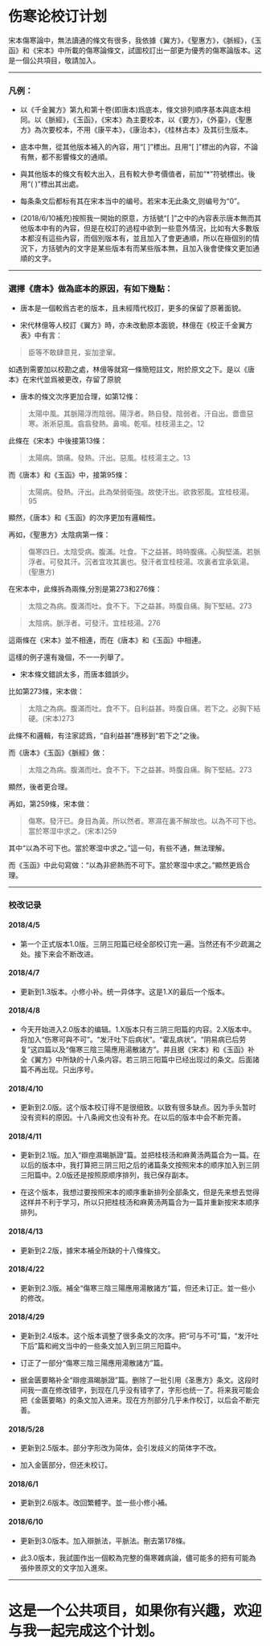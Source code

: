 # 伤寒论校订计划
宋本傷寒論中，無法讀通的條文有很多，我依據《翼方》，《聖惠方》，《脈經》，《玉函》和《宋本》中所載的傷寒論條文，試圖校訂出一部更为優秀的傷寒論版本。这是一個公共項目，敬請加入。

***

### 凡例：

- 以《千金翼方》第九和第十卷(即唐本)爲底本，條文排列順序基本與底本相同。以《脈經》，《玉函》，《宋本》為主要校本，以《要方》，《外臺》，《聖惠方》為次要校本，不用《康平本》，《康治本》，《桂林古本》及其衍生版本。

- 底本中無，從其他版本補入的內容，用“[ ]”標出。且用“[ ]”標出的內容，不論有無，都不影響條文的通順。

- 與其他版本的條文有較大出入，且有較大參考價值者，前加“*”符號標出。後用“( )”標出其出處。

- 每条条文后都标有其在宋本当中的编号。若宋本无此条文,则编号为“0”。

- (2018/6/10補充)按照我一開始的原意，方括號“[ ]”之中的內容表示唐本無而其他版本中有的內容，但是在校訂的過程中欲到一些意外情況，比如有大多數版本都沒有這些內容，而個別版本有，並且加入了會更通順，所以在極個別的情況下，方括號內的文字是某些版本有而某些版本無，且加入後會使條文更加通順的文字。

***

### 選擇《唐本》做為底本的原因，有如下幾點：

- 唐本是一個較爲古老的版本，且未經隋代校訂，更多的保留了原著面貌。

- 宋代林億等人校訂《翼方》時，亦未改動原本面貌，林億在《校正千金翼方表》中有言：

> 臣等不敢肆意見，妄加塗窜。

如遇到需要加以校勘之處，林億等就寫一條簡短註文，附於原文之下。是以《唐本》在宋代並爲被更改，存留了原貌
  
- 唐本的條文次序更加合理，如第12條：

> 太陽中風。其脈陽浮而陰弱。陽浮者。熱自發。陰弱者。汗自出。嗇嗇惡寒。淅淅惡風。翕翕發熱。鼻鳴。乾嘔。桂枝湯主之。12

此條在《宋本》中後接第13條：

> 太陽病。頭痛。發熱。汗出。惡風。桂枝湯主之。13

而《唐本》和《玉函》中，接第95條：

>太陽病。發熱。汗出。此為榮弱衛強。故使汗出。欲救邪風。宜桂枝湯。95

顯然，《唐本》和《玉函》的次序更加有邏輯性。

再如，《聖惠方》太陰病第一條：

> 傷寒四日。太陰受病。腹滿。吐食。下之益甚。時時腹痛。心胸堅滿。若脈浮者。可發其汗。沉者宜攻其裏也。發汗者宜桂枝湯。攻裏者宜承氣湯。(聖惠方)

在宋本中，此條拆為兩條,分別是第273和276條：

> 太陰之為病。腹滿而吐。食不下。下之益甚。時腹自痛。胸下堅結。273

> 太陰病。脈浮者。可發汗。宜桂枝湯。276

這兩條在《宋本》並不相連，而在《唐本》和《玉函》中相連。

這樣的例子還有幾個，不一一列舉了。

- 宋本條文錯誤太多，而唐本錯誤少。

比如第273條，宋本做：

> 太陰之為病。腹滿而吐。食不下。自利益甚。時腹自痛。若下之。必胸下結硬。(宋本)273

此條不和邏輯，有注家認爲，“自利益甚”應移到“若下之”之後。

而《唐本》《玉函》《脈經》做：

> 太陰之為病。腹滿而吐。食不下。下之益甚。時腹自痛。胸下堅結。273

顯然，後者更合理。

再如，第259條，宋本做：

> 傷寒。發汗已。身目為黃。所以然者。寒濕在裏不解故也。以為不可下也。當於寒湿中求之。(宋本)259

其中“以為不可下也。當於寒湿中求之。”這一句，有些不通，無法理解。

而《玉函》中此句寫做：“以為非瘀熱而不可下。當於寒湿中求之。”顯然更爲合理。

***

### 校改记录

#### 2018/4/5

- 第一个正式版本1.0版。三阴三阳篇已经全部校订完一遍。当然还有不少疏漏之处。接下来会不断改进。

#### 2018/4/7

- 更新到1.3版本。小修小补。统一异体字。这是1.X的最后一个版本。

#### 2018/4/8

- 今天开始进入2.0版本的编辑。1.X版本只有三阴三阳篇的内容。2.X版本中。将加入“伤寒可與不可”。“发汗吐下后病状”。“霍乱病状”。“阴易病已后劳复”这四篇以及“傷寒三陰三陽應用湯散諸方”。并且据《宋本》和《玉函》补全《翼方》中所缺的十八条内容。若三阴三阳篇中已经出现过的条文。后面諸篇不再出现。只出序号。

#### 2018/4/10

- 更新到2.0版。这个版本校订得不是很细致。以致有很多缺点。因为手头暂时没有资料的原因。十八条阙文也没有补充。在以后的版本中会不断完善。

#### 2018/4/11

- 更新到2.1版。加入“辯痙濕暍脈證”篇。並把桂枝汤和麻黄汤两篇合为一篇。在以后的版本中，我打算把三阴三阳之后的诸篇条文按照宋本的顺序加入到三阴三阳篇中。2.0版还是按照原顺序排列，我已保存副本。

- 在这个版本，我想过要按照宋本的顺序重新排列全部条文，但是先来想去觉得这样并不利于学习，所以只把桂枝汤和麻黄汤两篇合为一篇并重新按宋本顺序排列。

#### 2018/4/13

- 更新到2.2版，據宋本補全所缺的十八條條文。

#### 2018/4/22

- 更新到2.3版。補全“傷寒三陰三陽應用湯散諸方”篇，但还未订正。並一些小的修改。

#### 2018/4/29

- 更新到2.4版本。这个版本调整了很多条文的次序。把“可与不可”篇，“发汗吐下后”篇和阙文当中的一些条文加入到三阴三阳篇中。

- 订正了一部分“傷寒三陰三陽應用湯散諸方”篇。

- 据金匮要略补全“辯痙濕暍脈證”篇。删除了一批引用《圣惠方》条文。这段时间我一直在修改错字，到现在几乎没有错字了，字形也统一了。将来我可能会把《金匮要略》的条文加入进来。现在方剂部分几乎未作校订，以后会不断完善。

#### 2018/5/28

- 更新到2.5版本。部分字形改为简体，会引发歧义的简体字不改。

- 加入金匮部分，但还未校订。

#### 2018/6/1

- 更新到2.6版本。改回繁體字。並一些小修小補。

#### 2018/6/10

- 更新到3.0版本。加入辯脈法，平脈法。刪去第178條。

- 此3.0版本，我試圖作出一個較為完整的傷寒雜病論，儘可能多的把有可能為張仲景原文的文字加入進來。

***

# 这是一个公共项目，如果你有兴趣，欢迎与我一起完成这个计划。

